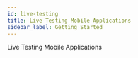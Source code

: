 ```yaml
---
id: live-testing
title: Live Testing Mobile Applications
sidebar_label: Getting Started
---
```


Live Testing Mobile Applications
